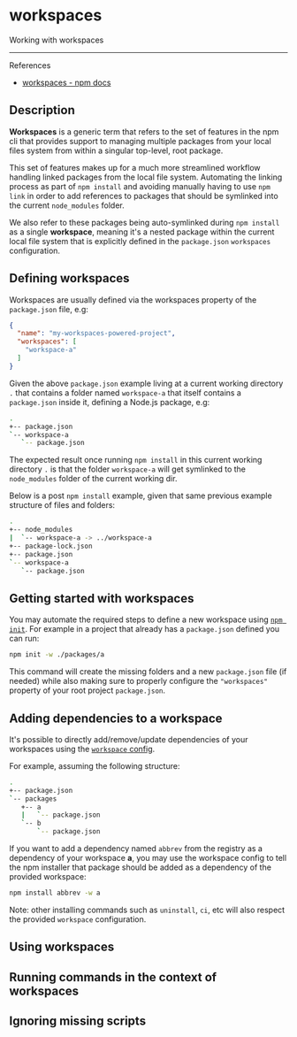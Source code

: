 # workspaces

Working with workspaces

---

References

- [workspaces - npm docs](https://docs.npmjs.com/cli/v7/using-npm/workspaces)

## Description

**Workspaces** is a generic term that refers to the set of features in the npm cli that provides support to managing multiple packages from your local files system from within a singular top-level, root package.

This set of features makes up for a much more streamlined workflow handling linked packages from the local file system.
Automating the linking process as part of `npm install` and avoiding manually having to use `npm link` in order to add references to packages that should be symlinked into the current `node_modules` folder.

We also refer to these packages being auto-symlinked during `npm install` as a single **workspace**, meaning it's a nested package within the current local file system that is explicitly defined in the `package.json` `workspaces` configuration.

## Defining workspaces

Workspaces are usually defined via the workspaces property of the `package.json` file, e.g:

```json
{
  "name": "my-workspaces-powered-project",
  "workspaces": [
    "workspace-a"
  ]
}
```

Given the above `package.json` example living at a current working directory `.` that contains a folder named `workspace-a` that itself contains a `package.json` inside it, defining a Node.js package, e.g:

```bash
.
+-- package.json
`-- workspace-a
   `-- package.json
```

The expected result once running `npm install` in this current working directory `.` is that the folder `workspace-a` will get symlinked to the `node_modules` folder of the current working dir.

Below is a post `npm install` example, given that same previous example structure of files and folders:

```bash
.
+-- node_modules
|  `-- workspace-a -> ../workspace-a
+-- package-lock.json
+-- package.json
`-- workspace-a
   `-- package.json
```

## Getting started with workspaces

You may automate the required steps to define a new workspace using [`npm init`](https://docs.npmjs.com/cli/v7/commands/npm-init).
For example in a project that already has a `package.json` defined you can run:

```bash
npm init -w ./packages/a
```

This command will create the missing folders and a new `package.json` file (if needed) while also making sure to properly configure the `"workspaces"` property of your root project `package.json`.

## Adding dependencies to a workspace

It's possible to directly add/remove/update dependencies of your workspaces using the [`workspace` config](https://docs.npmjs.com/cli/v7/using-npm/config#workspace).

For example, assuming the following structure:

```bash
.
+-- package.json
`-- packages
   +-- a
   |   `-- package.json
   `-- b
       `-- package.json
```

If you want to add a dependency named `abbrev` from the registry as a dependency of your workspace **a**, you may use the workspace config to tell the npm installer that package should be added as a dependency of the provided workspace:

```bash
npm install abbrev -w a
```

Note: other installing commands such as `uninstall`, `ci`, etc will also respect the provided `workspace` configuration.

## Using workspaces

## Running commands in the context of workspaces

## Ignoring missing scripts
